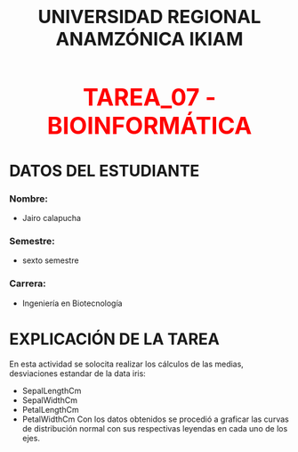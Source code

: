 ### <center><h1>UNIVERSIDAD REGIONAL ANAMZÓNICA IKIAM</h1></center>
# <center><h2 style="color:red">TAREA_07 - BIOINFORMÁTICA</h2></center>
# DATOS DEL ESTUDIANTE
### Nombre: 
- Jairo calapucha
### Semestre: 
- sexto semestre 
### Carrera: 
- Ingeniería en Biotecnología
# EXPLICACIÓN DE LA TAREA
En esta actividad se solocita realizar los cálculos de las medias, desviaciones estandar de la data iris:
- SepalLengthCm
- SepalWidthCm
- PetalLengthCm
- PetalWidthCm
Con los datos obtenidos se procedió a  graficar las curvas de distribución normal con sus respectivas leyendas en cada uno de los ejes.
